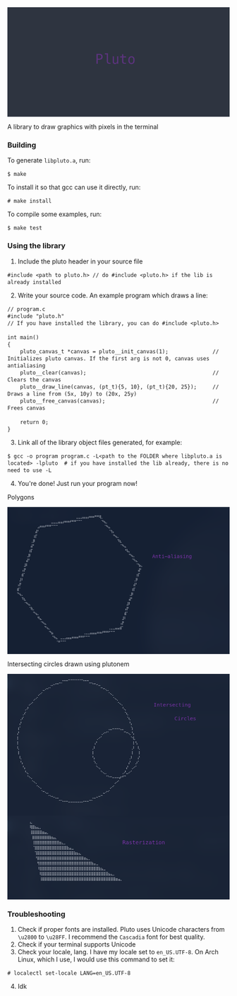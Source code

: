 <img src="screenshots/pluto.png" align="center">

<p> A library to draw graphics with pixels in the terminal </p>

### Building
To generate `libpluto.a`, run:
```
$ make
```
To install it so that gcc can use it directly, run:
```
# make install
```
To compile some examples, run:
```
$ make test
```

### Using the library

1. Include the pluto header in your source file
```
#include <path to pluto.h> // do #include <pluto.h> if the lib is already installed
```

2. Write your source code. An example program which draws a line:
```
// program.c
#include "pluto.h"
// If you have installed the library, you can do #include <pluto.h>

int main()
{
    pluto_canvas_t *canvas = pluto__init_canvas(1);              // Initializes pluto canvas. If the first arg is not 0, canvas uses antialiasing
    pluto__clear(canvas);                                        // Clears the canvas
    pluto__draw_line(canvas, (pt_t){5, 10}, (pt_t){20, 25});     // Draws a line from (5x, 10y) to (20x, 25y)
    pluto__free_canvas(canvas);                                  // Frees canvas

    return 0;
}
```

3. Link all of the library object files generated, for example:
```
$ gcc -o program program.c -L<path to the FOLDER where libpluto.a is located> -lpluto  # if you have installed the lib already, there is no need to use -L
```

4. You're done! Just run your program now!

<p>Polygons</p>
<img src="screenshots/hexagon.png" align="center">
<br>
<p>Intersecting circles drawn using plutonem</p>
<img src="screenshots/intersecting_circles.png" align="center">
<img src="screenshots/raster.png" align="center">

### Troubleshooting

1. Check if proper fonts are installed. Pluto uses Unicode characters from `\u2800` to `\u28FF`. I recommend the `Cascadia` font for best quality.
2. Check if your terminal supports Unicode
3. Check your locale, lang. I have my locale set to `en_US.UTF-8`. On Arch Linux, which I use, I would use this command to set it:
```
# localectl set-locale LANG=en_US.UTF-8
```
4. Idk
